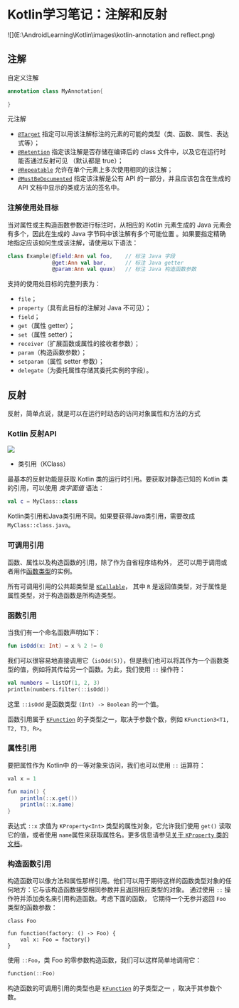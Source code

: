 # Kotlin学习笔记：注解和反射

![](E:\AndroidLearning\Kotlin\images\kotlin-annotation and reflect.png)



## 注解

自定义注解

```kotlin
annotation class MyAnnotation{
    
}
```



元注解

- [`@Target`](https://kotlinlang.org/api/latest/jvm/stdlib/kotlin.annotation/-target/index.html) 指定可以用该注解标注的元素的可能的类型（类、函数、属性、表达式等）；
- [`@Retention`](https://kotlinlang.org/api/latest/jvm/stdlib/kotlin.annotation/-retention/index.html) 指定该注解是否存储在编译后的 class 文件中，以及它在运行时能否通过反射可见 （默认都是 true）；
- [`@Repeatable`](https://kotlinlang.org/api/latest/jvm/stdlib/kotlin.annotation/-repeatable/index.html) 允许在单个元素上多次使用相同的该注解；
- [`@MustBeDocumented`](https://kotlinlang.org/api/latest/jvm/stdlib/kotlin.annotation/-must-be-documented/index.html) 指定该注解是公有 API 的一部分，并且应该包含在生成的 API 文档中显示的类或方法的签名中。

### 注解使用处目标

当对属性或主构造函数参数进行标注时，从相应的 Kotlin 元素生成的 Java 元素会有多个，因此在生成的 Java 字节码中该注解有多个可能位置 。如果要指定精确地指定应该如何生成该注解，请使用以下语法：

```kotlin
class Example(@field:Ann val foo,    // 标注 Java 字段
              @get:Ann val bar,      // 标注 Java getter
              @param:Ann val quux)   // 标注 Java 构造函数参数
```



支持的使用处目标的完整列表为：

- `file`；
- `property`（具有此目标的注解对 Java 不可见）；
- `field`；
- `get`（属性 getter）；
- `set`（属性 setter）；
- `receiver`（扩展函数或属性的接收者参数）；
- `param`（构造函数参数）；
- `setparam`（属性 setter 参数）；
- `delegate`（为委托属性存储其委托实例的字段）。

## 反射

反射，简单点说，就是可以在运行时动态的访问对象属性和方法的方式



### Kotlin 反射API

![](E:\AndroidLearning\Kotlin\images\kotlin-reflect01.PNG)

- 类引用（KClass）

最基本的反射功能是获取 Kotlin 类的运行时引用。要获取对静态已知的 Kotlin 类的引用，可以使用 *类字面值* 语法：

```kotlin
val c = MyClass::class
```

Kotlin类引用和Java类引用不同。如果要获得Java类引用，需要改成`MyClass::class.java`。



### 可调用引用

函数、属性以及构造函数的引用，除了作为自省程序结构外， 还可以用于调用或者用作[函数类型](https://www.kotlincn.net/docs/reference/lambdas.html#%E5%87%BD%E6%95%B0%E7%B1%BB%E5%9E%8B)的实例。

所有可调用引用的公共超类型是 [`KCallable`](https://kotlinlang.org/api/latest/jvm/stdlib/kotlin.reflect/-k-callable/index.html)， 其中 `R` 是返回值类型，对于属性是属性类型，对于构造函数是所构造类型。

### 函数引用

当我们有一个命名函数声明如下：

```kotlin
fun isOdd(x: Int) = x % 2 != 0
```

我们可以很容易地直接调用它（`isOdd(5)`），但是我们也可以将其作为一个函数类型的值，例如将其传给另一个函数。为此，我们使用 `::` 操作符：

```kotlin
val numbers = listOf(1, 2, 3)
println(numbers.filter(::isOdd))
```

这里 `::isOdd` 是函数类型 `(Int) -> Boolean` 的一个值。

函数引用属于 [`KFunction`](https://kotlinlang.org/api/latest/jvm/stdlib/kotlin.reflect/-k-function/index.html) 的子类型之一，取决于参数个数，例如 `KFunction3<T1, T2, T3, R>`。



### 属性引用

要把属性作为 Kotlin中 的一等对象来访问，我们也可以使用 `::` 运算符：

```java
val x = 1

fun main() {
    println(::x.get())
    println(::x.name) 
}
```

表达式 `::x` 求值为 `KProperty<Int>` 类型的属性对象，它允许我们使用 `get()` 读取它的值，或者使用 `name`属性来获取属性名。更多信息请参见[关于 `KProperty` 类的文档](https://kotlinlang.org/api/latest/jvm/stdlib/kotlin.reflect/-k-property/index.html)。



### 构造函数引用

构造函数可以像方法和属性那样引用。他们可以用于期待这样的函数类型对象的任何地方：它与该构造函数接受相同参数并且返回相应类型的对象。 通过使用 `::` 操作符并添加类名来引用构造函数。考虑下面的函数， 它期待一个无参并返回 `Foo` 类型的函数参数：

```
class Foo

fun function(factory: () -> Foo) {
    val x: Foo = factory()
}
```

使用 `::Foo`，类 Foo 的零参数构造函数，我们可以这样简单地调用它：

```kotlin
function(::Foo)
```

构造函数的可调用引用的类型也是 [`KFunction`](https://kotlinlang.org/api/latest/jvm/stdlib/kotlin.reflect/-k-function/index.html) 的子类型之一 ，取决于其参数个数。